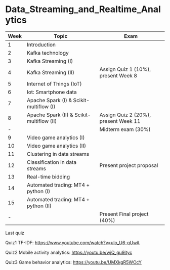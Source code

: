 # Data_Streaming_and_Realtime_Analytics
| Week  |  Topic | Exam |
| ----  |  ---- | ---- |
| 1     |     Introduction |
| 2     |     Kafka technology |
| 3     |     Kafka Streaming (I) |
| 4     |     Kafka Streaming (II) | Assign Quiz 1 (10%), present Week 8 |
| 5     |     Internet of Things (IoT) | 
| 6     |     Iot: Smartphone data |
| 7     |     Apache Spark (I) & Scikit-multiflow (I) |
| 8     |     Apache Spark (II) & Scikit-multiflow (II) | Assign Quiz 2 (20%), present Week 11 |
| -     |     | Midterm exam (30%) |
| 9     |     Video game analytics (I) | 
| 10    |     Video game analytics (II) | 
| 11    |     Clustering in data streams |
| 12    |     Classification in data streams | Present project proposal |
| 13    |     Real-time bidding |
| 14    |     Automated trading: MT4 + python (I) | 
| 15    |     Automated trading: MT4 + python (II) |
| -     |     | Present Final project (40%) | 

Last quiz

Quiz1 TF-IDF: https://www.youtube.com/watch?v=ulo_U6-qUwA

Quiz2 Mobile activity analytics: https://youtu.be/wjQ_gu9ityc

Quiz3 Game behavior analytics: https://youtu.be/UMXkgR5WOcY

